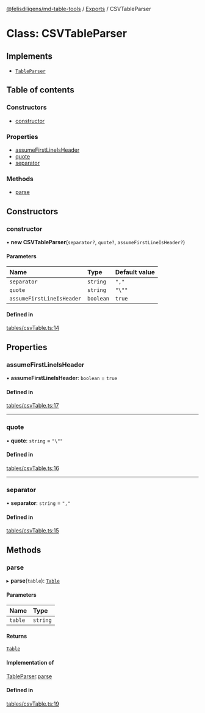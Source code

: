 [@felisdiligens/md-table-tools](../README.md) / [Exports](../modules.md) / CSVTableParser

# Class: CSVTableParser

## Implements

- [`TableParser`](../interfaces/TableParser.md)

## Table of contents

### Constructors

- [constructor](CSVTableParser.md#constructor)

### Properties

- [assumeFirstLineIsHeader](CSVTableParser.md#assumefirstlineisheader)
- [quote](CSVTableParser.md#quote)
- [separator](CSVTableParser.md#separator)

### Methods

- [parse](CSVTableParser.md#parse)

## Constructors

### constructor

• **new CSVTableParser**(`separator?`, `quote?`, `assumeFirstLineIsHeader?`)

#### Parameters

| Name | Type | Default value |
| :------ | :------ | :------ |
| `separator` | `string` | `","` |
| `quote` | `string` | `"\""` |
| `assumeFirstLineIsHeader` | `boolean` | `true` |

#### Defined in

[tables/csvTable.ts:14](https://github.com/FelisDiligens/md-table-tools/blob/0a55b82/src/tables/csvTable.ts#L14)

## Properties

### assumeFirstLineIsHeader

• **assumeFirstLineIsHeader**: `boolean` = `true`

#### Defined in

[tables/csvTable.ts:17](https://github.com/FelisDiligens/md-table-tools/blob/0a55b82/src/tables/csvTable.ts#L17)

___

### quote

• **quote**: `string` = `"\""`

#### Defined in

[tables/csvTable.ts:16](https://github.com/FelisDiligens/md-table-tools/blob/0a55b82/src/tables/csvTable.ts#L16)

___

### separator

• **separator**: `string` = `","`

#### Defined in

[tables/csvTable.ts:15](https://github.com/FelisDiligens/md-table-tools/blob/0a55b82/src/tables/csvTable.ts#L15)

## Methods

### parse

▸ **parse**(`table`): [`Table`](Table.md)

#### Parameters

| Name | Type |
| :------ | :------ |
| `table` | `string` |

#### Returns

[`Table`](Table.md)

#### Implementation of

[TableParser](../interfaces/TableParser.md).[parse](../interfaces/TableParser.md#parse)

#### Defined in

[tables/csvTable.ts:19](https://github.com/FelisDiligens/md-table-tools/blob/0a55b82/src/tables/csvTable.ts#L19)
